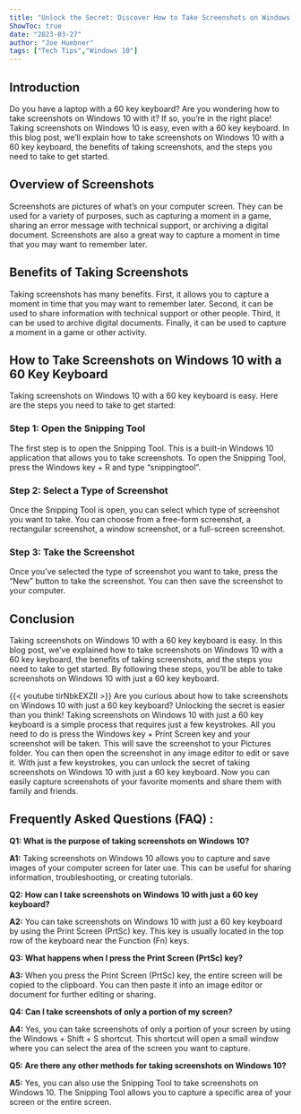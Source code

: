 ```yaml
---
title: "Unlock the Secret: Discover How to Take Screenshots on Windows 10 with Just a 60 Key Keyboard!"
ShowToc: true 
date: "2023-03-27"
author: "Joe Huebner" 
tags: ["Tech Tips","Windows 10"]
---
```

## Introduction

Do you have a laptop with a 60 key keyboard? Are you wondering how to take screenshots on Windows 10 with it? If so, you’re in the right place! Taking screenshots on Windows 10 is easy, even with a 60 key keyboard. In this blog post, we’ll explain how to take screenshots on Windows 10 with a 60 key keyboard, the benefits of taking screenshots, and the steps you need to take to get started.

## Overview of Screenshots

Screenshots are pictures of what’s on your computer screen. They can be used for a variety of purposes, such as capturing a moment in a game, sharing an error message with technical support, or archiving a digital document. Screenshots are also a great way to capture a moment in time that you may want to remember later.

## Benefits of Taking Screenshots

Taking screenshots has many benefits. First, it allows you to capture a moment in time that you may want to remember later. Second, it can be used to share information with technical support or other people. Third, it can be used to archive digital documents. Finally, it can be used to capture a moment in a game or other activity.

## How to Take Screenshots on Windows 10 with a 60 Key Keyboard

Taking screenshots on Windows 10 with a 60 key keyboard is easy. Here are the steps you need to take to get started:

### Step 1: Open the Snipping Tool

The first step is to open the Snipping Tool. This is a built-in Windows 10 application that allows you to take screenshots. To open the Snipping Tool, press the Windows key + R and type “snippingtool”.

### Step 2: Select a Type of Screenshot

Once the Snipping Tool is open, you can select which type of screenshot you want to take. You can choose from a free-form screenshot, a rectangular screenshot, a window screenshot, or a full-screen screenshot.

### Step 3: Take the Screenshot

Once you’ve selected the type of screenshot you want to take, press the “New” button to take the screenshot. You can then save the screenshot to your computer.

## Conclusion

Taking screenshots on Windows 10 with a 60 key keyboard is easy. In this blog post, we’ve explained how to take screenshots on Windows 10 with a 60 key keyboard, the benefits of taking screenshots, and the steps you need to take to get started. By following these steps, you’ll be able to take screenshots on Windows 10 with just a 60 key keyboard.

{{< youtube tirNbkEXZII >}} 
Are you curious about how to take screenshots on Windows 10 with just a 60 key keyboard? Unlocking the secret is easier than you think! Taking screenshots on Windows 10 with just a 60 key keyboard is a simple process that requires just a few keystrokes. All you need to do is press the Windows key + Print Screen key and your screenshot will be taken. This will save the screenshot to your Pictures folder. You can then open the screenshot in any image editor to edit or save it. With just a few keystrokes, you can unlock the secret of taking screenshots on Windows 10 with just a 60 key keyboard. Now you can easily capture screenshots of your favorite moments and share them with family and friends.

## Frequently Asked Questions (FAQ) :
**Q1: What is the purpose of taking screenshots on Windows 10?**

**A1:** Taking screenshots on Windows 10 allows you to capture and save images of your computer screen for later use. This can be useful for sharing information, troubleshooting, or creating tutorials.

**Q2: How can I take screenshots on Windows 10 with just a 60 key keyboard?**

**A2:** You can take screenshots on Windows 10 with just a 60 key keyboard by using the Print Screen (PrtSc) key. This key is usually located in the top row of the keyboard near the Function (Fn) keys.

**Q3: What happens when I press the Print Screen (PrtSc) key?**

**A3:** When you press the Print Screen (PrtSc) key, the entire screen will be copied to the clipboard. You can then paste it into an image editor or document for further editing or sharing.

**Q4: Can I take screenshots of only a portion of my screen?**

**A4:** Yes, you can take screenshots of only a portion of your screen by using the Windows + Shift + S shortcut. This shortcut will open a small window where you can select the area of the screen you want to capture.

**Q5: Are there any other methods for taking screenshots on Windows 10?**

**A5:** Yes, you can also use the Snipping Tool to take screenshots on Windows 10. The Snipping Tool allows you to capture a specific area of your screen or the entire screen.




